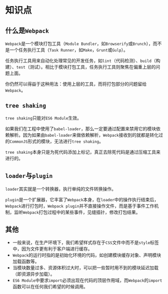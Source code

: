 # 知识点

## 什么是`Webpack`

`Webpack`是一个模块打包工具（`Module Bundler`，如`Browserify`或`Brunch`），而不是一个任务执行工具（`Task Runner`，如`Make`，`Grunt`或`Gulp`）。

任务执行工具用来自动化处理常见的开发任务，如`lint`（代码检测）、`build`（构建）、`test`（测试）。相比于模块打包工具，任务执行工具则聚焦在偏重上层的问题上面。

你仍然可以得益于这种用法：使用上层的工具，而将打包部分的问题留给`Webpack`。

## `tree shaking`

`tree shaking`只能对`ES6 Module`生效。

如果我们在工程中使用了`babel-loader`，那么一定要通过配置来禁用它的模块依赖解析。因为如果由`babel-loader`来做依赖解析，`Webpack`接收到的就都是转化过的`CommonJS`形式的模块，无法进行`tree shaking`。

`tree shaking`本身只是为死代码添加上标记，真正去除死代码是通过压缩工具来进行的。

## `loader`与`plugin`

`loader`其实就是一个转换器，执行单纯的文件转换操作。

`plugin`是一个扩展器，它丰富了`Webpack`本身，在`loader`中的操作执行结束后，`Webpack`进行打包时，`Webpack plugin`并不直接操作文件，而是基于事件工作机制，监听`Webpack`打包过程中的某些事件，见缝插针，修改打包结果。

## 其他

- 一般来说，在生产环境下，我们希望样式存在于`CSS`文件中而不是`style`标签中，因为文件更有利于客户端进行缓存。
- `Webpack`的运行时指的是初始化环境的代码，如创建模块缓存对象、声明模块加载函数等。
- 当模块数量过多、资源体积过大时，可以把一些暂时用不到的模块延迟加载（即资源异步加载）。
- `ES6 Module`中要求`import`必须出现在代码的顶层作用域，而`Webpack`的`import`函数可以在任何我们希望的时候调用。

